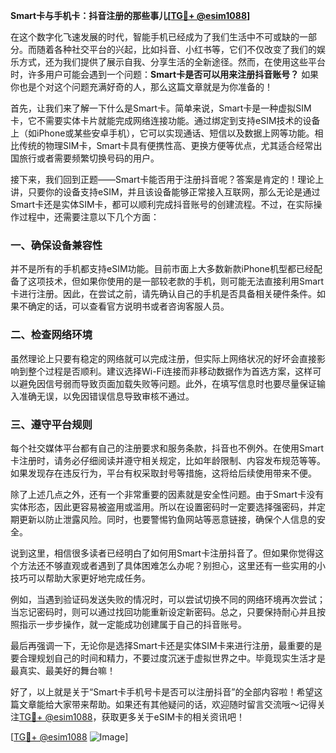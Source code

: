 **Smart卡与手机卡：抖音注册的那些事儿[[TG💪+ @esim1088](https://t.me/s/esim1088)]**

在这个数字化飞速发展的时代，智能手机已经成为了我们生活中不可或缺的一部分。而随着各种社交平台的兴起，比如抖音、小红书等，它们不仅改变了我们的娱乐方式，还为我们提供了展示自我、分享生活的全新途径。然而，在使用这些平台时，许多用户可能会遇到一个问题：**Smart卡是否可以用来注册抖音账号？** 如果你也是个对这个问题充满好奇的人，那么这篇文章就是为你准备的！

首先，让我们来了解一下什么是Smart卡。简单来说，Smart卡是一种虚拟SIM卡，它不需要实体卡片就能完成网络连接功能。通过绑定到支持eSIM技术的设备上（如iPhone或某些安卓手机），它可以实现通话、短信以及数据上网等功能。相比传统的物理SIM卡，Smart卡具有便携性高、更换方便等优点，尤其适合经常出国旅行或者需要频繁切换号码的用户。

接下来，我们回到正题——Smart卡能否用于注册抖音呢？答案是肯定的！理论上讲，只要你的设备支持eSIM，并且该设备能够正常接入互联网，那么无论是通过Smart卡还是实体SIM卡，都可以顺利完成抖音账号的创建流程。不过，在实际操作过程中，还需要注意以下几个方面：

### 一、确保设备兼容性
并不是所有的手机都支持eSIM功能。目前市面上大多数新款iPhone机型都已经配备了这项技术，但如果你使用的是一部较老款的手机，则可能无法直接利用Smart卡进行注册。因此，在尝试之前，请先确认自己的手机是否具备相关硬件条件。如果不确定的话，可以查看官方说明书或者咨询客服人员。

### 二、检查网络环境
虽然理论上只要有稳定的网络就可以完成注册，但实际上网络状况的好坏会直接影响到整个过程是否顺利。建议选择Wi-Fi连接而非移动数据作为首选方案，这样可以避免因信号弱而导致页面加载失败等问题。此外，在填写信息时也要尽量保证输入准确无误，以免因错误信息导致审核不通过。

### 三、遵守平台规则
每个社交媒体平台都有自己的注册要求和服务条款，抖音也不例外。在使用Smart卡注册时，请务必仔细阅读并遵守相关规定，比如年龄限制、内容发布规范等等。如果发现存在违反行为，平台有权采取封号等措施，这将给后续使用带来不便。

除了上述几点之外，还有一个非常重要的因素就是安全性问题。由于Smart卡没有实体形态，因此更容易被盗用或滥用。所以在设置密码时一定要选择强密码，并定期更新以防止泄露风险。同时，也要警惕钓鱼网站等恶意链接，确保个人信息的安全。

说到这里，相信很多读者已经明白了如何用Smart卡注册抖音了。但如果你觉得这个方法还不够直观或者遇到了具体困难怎么办呢？别担心，这里还有一些实用的小技巧可以帮助大家更好地完成任务。

例如，当遇到验证码发送失败的情况时，可以尝试切换不同的网络环境再次尝试；当忘记密码时，则可以通过找回功能重新设定新密码。总之，只要保持耐心并且按照指示一步步操作，就一定能成功创建属于自己的抖音账号。

最后再强调一下，无论你是选择Smart卡还是实体SIM卡来进行注册，最重要的是要合理规划自己的时间和精力，不要过度沉迷于虚拟世界之中。毕竟现实生活才是最真实、最美好的舞台嘛！

好了，以上就是关于“Smart卡手机号卡是否可以注册抖音”的全部内容啦！希望这篇文章能给大家带来帮助。如果还有其他疑问的话，欢迎随时留言交流哦～记得关注[TG💪+ @esim1088](https://t.me/s/esim1088)，获取更多关于eSIM卡的相关资讯吧！

[[TG💪+ @esim1088](https://t.me/s/esim1088) ![Image](https://i.postimg.cc/4NQfJmqS/Snipaste-2025-05-13-00-14-12.png)]
